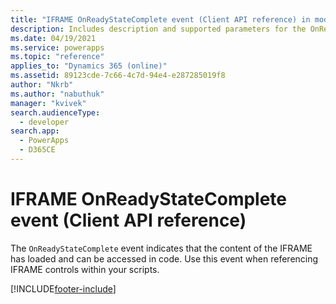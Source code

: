 ```yaml
---
title: "IFRAME OnReadyStateComplete event (Client API reference) in model-driven apps| MicrosoftDocs"
description: Includes description and supported parameters for the OnReadyStateComplete event.
ms.date: 04/19/2021
ms.service: powerapps
ms.topic: "reference"
applies_to: "Dynamics 365 (online)"
ms.assetid: 89123cde-7c66-4c7d-94e4-e287285019f8
author: "Nkrb"
ms.author: "nabuthuk"
manager: "kvivek"
search.audienceType: 
  - developer
search.app: 
  - PowerApps
  - D365CE
---
```

# IFRAME OnReadyStateComplete event (Client API reference)

The `OnReadyStateComplete` event indicates that the content of the IFRAME has loaded and can be accessed in code. Use this event when referencing IFRAME controls within your scripts. 





[!INCLUDE[footer-include](../../../../../includes/footer-banner.md)]